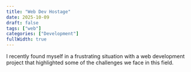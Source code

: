 ```yaml
---
title: "Web Dev Hostage"
date: 2025-10-09
draft: false
tags: ["web"]
categories: ["Development"]
fullWidth: true
---
```


I recently found myself in a frustrating situation with a web development project that highlighted some of the challenges we face in this field.
